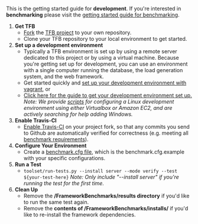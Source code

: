This is the getting started guide for __development__. If you're interested in __benchmarking__ please visit the [getting started guide for benchmarking](Benchmarking/Getting-Started-Benchmarking.md).

1. __Get TFB__
    * [Fork](https://help.github.com/articles/fork-a-repo/) the [TFB project](https://github.com/TechEmpower/FrameworkBenchmarks/) to your own repository.
    * Clone your TFB repository to your local environment to get started.
2. __Set up a development environment__  
    * Typically a TFB environment is set up by using a remote server dedicated to this project or by using a virtual machine. Because you're getting set up for development, you can use an environment with a single computer running the database, the load generation system, and the web framework. 
    * Get started quickly and [set up your development environment with vagrant](Development/Installation-Guide#vagrant-development-environment), or
    * [Click here for the guide to get your development environment set up.](Installation-Guide.md) *Note: We provide [scripts](Codebase/Summary-of-Script-Directories.md) for configuring a Linux development environment using either Virtualbox or Amazon EC2, and are actively searching for help adding Windows.*
3. __Enable Travis-CI__
    * [Enable Travis-CI](Development/Testing-and-Debugging#travis-ci) on your project fork, so that any commits you send to Github are automatically verified for correctness (e.g. meeting all [benchmark requirements](Project-Information/Framework-Tests.md#requirements)). 
4. __Configure Your Environment__
    * Create a [benchmark.cfg file](Codebase/Configuration-File.md), which is the benchmark.cfg.example with your specific configurations.
5. __Run a Test__
    * `toolset/run-tests.py --install server --mode verify --test ${your-test-here}` *Note: Only include "--install server" if you're running the test for the first time.*
6. __Clean Up__
    * Remove the __/FrameworkBenchmarks/results directory__ if you'd like to run the same test again.
    * Remove the __contents of /FrameworkBenchmarks/installs/__ if you'd like to re-install the framework dependencies. 
  